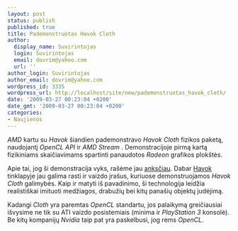 ```yaml
---
layout: post
status: publish
published: true
title: Pademonstruotas Havok Cloth
author:
  display_name: Suvirintojas
  login: Suvirintojas
  email: dovrim@yahoo.com
  url: ''
author_login: Suvirintojas
author_email: dovrim@yahoo.com
wordpress_id: 3335
wordpress_url: http://localhost/site/new/pademonstruotas_havok_cloth/
date: '2009-03-27 00:23:04 +0200'
date_gmt: '2009-03-27 00:23:04 +0200'
categories:
- Naujienos
---
```

<p><i>AMD</i> kartu su <i>Havok</i> šiandien pademonstravo <i>Havok Cloth</i> fizikos paketą, naudojantį <i>OpenCL API</i> ir <i>AMD Stream </i>. Demonstracijoje pirmą kartą fizikiniams skaičiavimams spartinti panaudotos <i>Radeon</i> grafikos plokštės.</p>
<p>Apie tai, jog ši demonstracija vyks, rašėme jau <a class="ns" href="http://www.technews.lt/tekstas/%20/%20/Havok_veiks_su_Radeon_vaizdo_plokstemis.html">anksčiau</a>. Dabar <a class="ns" href="http://www.havok.com/content/view/584/96/">Havok</a> tinklapyje jau galima rasti ir vaizdo įrašus, kuriuose demonstruojamos <i>Havok Cloth</i> galimybės. Kaip ir matyti iš pavadinimo, ši technologija leidžia realistiškai imituoti medžiagos, drabužių bei kitų panašių objektų judėjimą.</p>
<p>Kadangi <i>Cloth</i> yra paremtas <i>OpenCL</i> standartu, jos palaikymą greičiausiai išvysime ne tik su ATI vaizdo posistemiais (minima ir <i>PlayStation 3</i> konsolė). Be kitų kompanijų <i>Nvidia</i> taip pat yra paskelbusi, jog rems <i>OpenCL</i>.</p>
